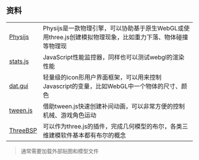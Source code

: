 ## 资料
|   |   |
| ---------------- | ----- |
| [Physijs](https://github.com/chandlerprall/Physijs) | Physijs是一款物理引擎，可以协助基于原生WebGL或使用three.js创建模拟物理现象，比如重力下落、物体碰撞等物理现 |
| [stats.js](https://github.com/mrdoob/stats.js)      | JavaScript性能监控器，同样也可以测试webgl的渲染性能          |
| [dat.gui](https://github.com/dataarts/dat.gui)      | 轻量级的icon形用户界面框架，可以用来控制Javascript的变量，比如WebGL中一个物体的尺寸、颜色 |
| [tween.js](https://github.com/tweenjs/tween.js/)    | 借助tween.js快速创建补间动画，可以非常方便的控制机械、游戏角色运动 |
| [ThreeBSP](https://github.com/sshirokov/ThreeBSP)   | 可以作为three.js的插件，完成几何模型的布尔，各类三维建模软件基本都有布尔的概念 |

>  通常需要加载外部贴图和模型文件